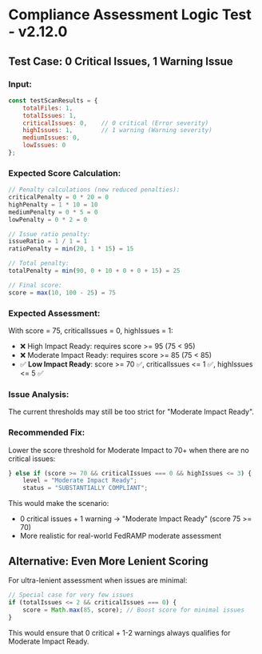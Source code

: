 # Compliance Assessment Logic Test - v2.12.0

## Test Case: 0 Critical Issues, 1 Warning Issue

### Input:
```javascript
const testScanResults = {
    totalFiles: 1,
    totalIssues: 1,
    criticalIssues: 0,    // 0 critical (Error severity)
    highIssues: 1,        // 1 warning (Warning severity)
    mediumIssues: 0,
    lowIssues: 0
};
```

### Expected Score Calculation:
```javascript
// Penalty calculations (new reduced penalties):
criticalPenalty = 0 * 20 = 0
highPenalty = 1 * 10 = 10
mediumPenalty = 0 * 5 = 0  
lowPenalty = 0 * 2 = 0

// Issue ratio penalty:
issueRatio = 1 / 1 = 1
ratioPenalty = min(20, 1 * 15) = 15

// Total penalty:
totalPenalty = min(90, 0 + 10 + 0 + 0 + 15) = 25

// Final score:
score = max(10, 100 - 25) = 75
```

### Expected Assessment:
With score = 75, criticalIssues = 0, highIssues = 1:
- ❌ High Impact Ready: requires score >= 95 (75 < 95)
- ❌ Moderate Impact Ready: requires score >= 85 (75 < 85) 
- ✅ **Low Impact Ready**: score >= 70 ✅, criticalIssues <= 1 ✅, highIssues <= 5 ✅

### Issue Analysis:
The current thresholds may still be too strict for "Moderate Impact Ready". 

### Recommended Fix:
Lower the score threshold for Moderate Impact to 70+ when there are no critical issues:

```typescript
} else if (score >= 70 && criticalIssues === 0 && highIssues <= 3) {
    level = "Moderate Impact Ready";
    status = "SUBSTANTIALLY COMPLIANT";
```

This would make the scenario:
- 0 critical issues + 1 warning → "Moderate Impact Ready" (score 75 >= 70)
- More realistic for real-world FedRAMP moderate assessment

## Alternative: Even More Lenient Scoring

For ultra-lenient assessment when issues are minimal:

```typescript
// Special case for very few issues
if (totalIssues <= 2 && criticalIssues === 0) {
    score = Math.max(85, score); // Boost score for minimal issues
}
```

This would ensure that 0 critical + 1-2 warnings always qualifies for Moderate Impact Ready.
